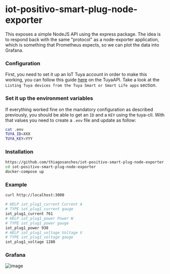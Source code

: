 # iot-positivo-smart-plug-node-exporter

This exposes a simple NodeJS API using the express package. The idea is to respond back with the same "protocol" as a node-exporter application, which is something that Prometheus expects, so we can plot the data into Grafana.

### Configuration

First, you need to set it up an IoT Tuya account in order to make this working, you can follow this guide [here](https://github.com/codetheweb/tuyapi/blob/master/docs/SETUP.md#listing-tuya-devices-from-the-tuya-smart-or-smart-life-apps) on the TuyaAPI. Take a look at the `Listing Tuya devices from the Tuya Smart or Smart Life apps` section.

### Set it up the environment variables

If everything worked fine on the mandatory configuration as described previously, you should be able to get an `ID` and a `KEY` using the tuya-cli. With that values you need to create a `.env` file and update as follow:

```bash
cat .env
TUYA_ID=XXX
TUYA_KEY=YYY
```

### Installation

```bash
https://github.com/thiagosanches/iot-positivo-smart-plug-node-exporter.git
cd iot-positivo-smart-plug-node-exporter
docker-compose up
```

### Example

```bash
curl http://localhost:3000

# HELP iot_plug1_current Current A
# TYPE iot_plug1_current gauge
iot_plug1_current 761
# HELP iot_plug1_power Power W
# TYPE iot_plug1_power gauge
iot_plug1_power 930
# HELP iot_plug1_voltage Voltage V
# TYPE iot_plug1_voltage gauge
iot_plug1_voltage 1280
```

### Grafana
![image](https://user-images.githubusercontent.com/5191469/227377174-bdd0de5d-e01a-4d54-ba71-7d2f25460a7c.png)
